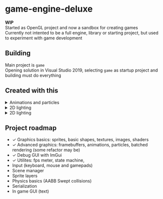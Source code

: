 # game-engine-deluxe
**WIP**  
Started as OpenGL project and now a sandbox for creating games  
Currently not intented to be a full engine, library or starting project, but used to experiment with game development

## Building
Main project is `game`  
Opening solution in Visual Studio 2019, selecting `game` as startup project and building must do everything

## Created with this

<details>
  <summary>Animations and particles</summary>
  <img src="https://media.discordapp.net/attachments/734073957300305930/734394577464590346/asd2.gif" width="700"/>  
</details>

<details>
  <summary>2D lighting</summary>
  <img src="https://pbs.twimg.com/media/EsNzLkuXUAALozt?format=png&name=large" width="700"/>  
</details>

<details>
  <summary>2D lighting</summary>
  <img src="https://media.giphy.com/media/H26JuFFDUIFz4tCbeR/giphy.gif" width="700"/>
</details>

## Project roadmap
* ✓ Graphics basics: sprites, basic shapes, textures, images, shaders
* ✓ Advanced graphics: framebuffers, animations, particles, batched rendering (some refactor may be)
* ✓ Debug GUI with ImGui
* ✓ Utilites: fps meter, state machine, 
* Input (keyboard, mouse and gamepads)
* Scene manager
* Sprite layers
* Physics basics (AABB Swept collisions)
* Serialization
* In game GUI (text)
